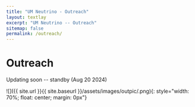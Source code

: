 ```yaml
---
title: "UM Neutrino - Outreach"
layout: textlay
excerpt: "UM Neutrino -- Outreach"
sitemap: false
permalink: /outreach/
---
```


# Outreach

Updating soon -- standby (Aug 20 2024)

![]({{ site.url }}{{ site.baseurl }}/assets/images/outpic/.png){: style="width: 70%; float: center; margin: 0px"}



